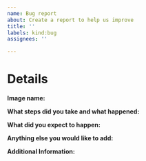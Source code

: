 ```yaml
---
name: Bug report
about: Create a report to help us improve
title: ''
labels: kind:bug
assignees: ''

---
```


# Details

**Image name:**

<!-- Note: This should be the helm chart name you are referring to. e.g. jackett -->

**What steps did you take and what happened:**

<!-- Note: This should be a clear and concise description of what the bug is. -->

**What did you expect to happen:**

<!-- Note: This should be a clear and concise description of what you expected to happen. -->

**Anything else you would like to add:**

<!-- Note: Miscellaneous information that will assist in solving the issue. -->

**Additional Information:**

<!-- Note: Anything to give further context to the bug report. -->
